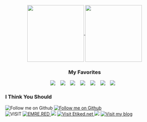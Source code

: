 <p align="center">
  <a href="https://github.com/emredv">
    <img align="center" height="180" src="https://github-readme-stats.vercel.app/api?username=EmreRed&show_icons=true&theme=compact" />
  </a>    
  <a href="https://github.com/emredv">
    <img align="center" height="180" src="https://github-readme-stats.vercel.app/api/top-langs/?username=EmreRed&layout=compact&theme=compact" />
  </a>
</p>

<h3 align="center">My Favorites</h3>
<p align="center">
  <img src="https://img.shields.io/static/v1.svg?label=200%&message=HTML&color=white" />&nbsp;&nbsp;&nbsp;
  <img src="https://img.shields.io/static/v1.svg?label=0.5%&message=PHP&color=blue" />&nbsp;&nbsp;&nbsp;
  <img src="https://img.shields.io/static/v1.svg?label=0.4%&message=Javascript&color=yellow" />&nbsp;&nbsp;&nbsp;
  <img src="https://img.shields.io/static/v1.svg?label=0.3%&message=Swift&color=orange" />&nbsp;&nbsp;&nbsp;
  <img src="https://img.shields.io/static/v1.svg?label=0.2%&message=Java&color=red" />&nbsp;&nbsp;&nbsp;
  <img src="https://img.shields.io/static/v1.svg?label=0.1%&message=CSharp&color=lightgray" />&nbsp;&nbsp;&nbsp;
  <img src="https://img.shields.io/static/v1.svg?label=-99%&message=.NET&color=purple" />&nbsp;&nbsp;&nbsp;
</p>

<h3 align="left">I Think You Should</h3>
<p>
  <img alt="Follow me on Github" src="https://img.shields.io/static/v1.svg?label=follow&message=+&color=white&labelColor=blue&style=for-the-badge"> 
  <a href="https://github.com/emredv">
    <img alt="Follow me on Github" src="https://img.shields.io/static/v1.svg?label=&message=github&color=white&labelColor=blue&style=for-the-badge"> 
  </a>
  <br />
  <img alt="VISIT" src="https://img.shields.io/static/v1.svg?label=visit&message=+&color=white&style=for-the-badge&labelColor=red">
  <a href="https://emre.red/">
    <img alt="EMRE.RED" src="https://img.shields.io/static/v1.svg?label=&message=emre.red&color=white&style=for-the-badge&labelColor=red">
  </a>
  <img src="https://img.shields.io/static/v1.svg?label=&message=|&color=white&style=for-the-badge&labelColor=red">
  <a href="https://etiked.net/">
   <img alt="Visit Etiked.net" src="https://img.shields.io/static/v1.svg?label=+&message=etiked.net&color=white&style=for-the-badge&labelColor=red">
  </a>
  <img src="https://img.shields.io/static/v1.svg?label=&message=|&color=white&style=for-the-badge&labelColor=red">
  <a href="https://kisacasi.net/">
   <img alt="Visit my blog" src="https://img.shields.io/static/v1.svg?label=+&message=kisacasi.net&color=white&style=for-the-badge&labelColor=red">
  </a>
</p>

